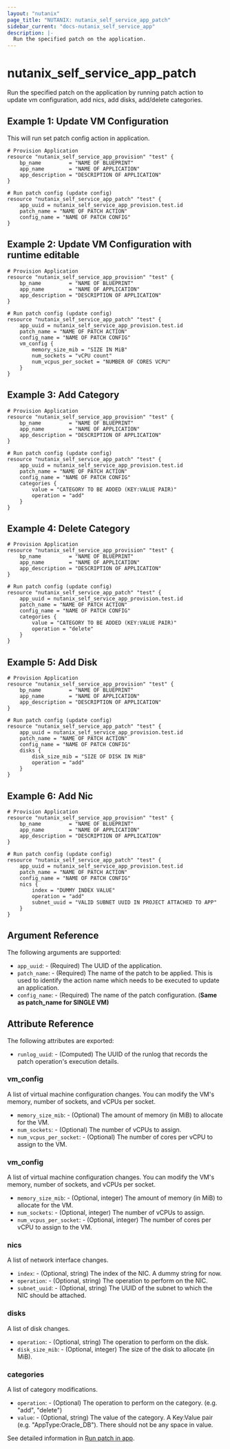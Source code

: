 ```yaml
---
layout: "nutanix"
page_title: "NUTANIX: nutanix_self_service_app_patch"
sidebar_current: "docs-nutanix_self_service_app"
description: |-
  Run the specified patch on the application.
---
```


# nutanix_self_service_app_patch

Run the specified patch on the application by running patch action to update vm configuration, add nics, add disks, add/delete categories.

## Example 1: Update VM Configuration

This will run set patch config action in application.

``` hcl
# Provision Application
resource "nutanix_self_service_app_provision" "test" {
    bp_name         = "NAME OF BLUEPRINT"
    app_name        = "NAME OF APPLICATION"
    app_description = "DESCRIPTION OF APPLICATION"
}

# Run patch config (update config)
resource "nutanix_self_service_app_patch" "test" {
    app_uuid = nutanix_self_service_app_provision.test.id
    patch_name = "NAME OF PATCH ACTION"
    config_name = "NAME OF PATCH CONFIG"
}
```

## Example 2: Update VM Configuration with runtime editable

``` hcl
# Provision Application
resource "nutanix_self_service_app_provision" "test" {
    bp_name         = "NAME OF BLUEPRINT"
    app_name        = "NAME OF APPLICATION"
    app_description = "DESCRIPTION OF APPLICATION"
}

# Run patch config (update config)
resource "nutanix_self_service_app_patch" "test" {
    app_uuid = nutanix_self_service_app_provision.test.id
    patch_name = "NAME OF PATCH ACTION"
    config_name = "NAME OF PATCH CONFIG"
    vm_config {
        memory_size_mib = "SIZE IN MiB"
        num_sockets = "vCPU count"
        num_vcpus_per_socket = "NUMBER OF CORES VCPU"
    }
}
```

## Example 3: Add Category

``` hcl
# Provision Application
resource "nutanix_self_service_app_provision" "test" {
    bp_name         = "NAME OF BLUEPRINT"
    app_name        = "NAME OF APPLICATION"
    app_description = "DESCRIPTION OF APPLICATION"
}

# Run patch config (update config)
resource "nutanix_self_service_app_patch" "test" {
    app_uuid = nutanix_self_service_app_provision.test.id
    patch_name = "NAME OF PATCH ACTION"
    config_name = "NAME OF PATCH CONFIG"
    categories {
        value = "CATEGORY TO BE ADDED (KEY:VALUE PAIR)"
        operation = "add"
    }
}
```

## Example 4: Delete Category

``` hcl
# Provision Application
resource "nutanix_self_service_app_provision" "test" {
    bp_name         = "NAME OF BLUEPRINT"
    app_name        = "NAME OF APPLICATION"
    app_description = "DESCRIPTION OF APPLICATION"
}

# Run patch config (update config)
resource "nutanix_self_service_app_patch" "test" {
    app_uuid = nutanix_self_service_app_provision.test.id
    patch_name = "NAME OF PATCH ACTION"
    config_name = "NAME OF PATCH CONFIG"
    categories {
        value = "CATEGORY TO BE ADDED (KEY:VALUE PAIR)"
        operation = "delete"
    }
}
```

## Example 5: Add Disk

``` hcl
# Provision Application
resource "nutanix_self_service_app_provision" "test" {
    bp_name         = "NAME OF BLUEPRINT"
    app_name        = "NAME OF APPLICATION"
    app_description = "DESCRIPTION OF APPLICATION"
}

# Run patch config (update config)
resource "nutanix_self_service_app_patch" "test" {
    app_uuid = nutanix_self_service_app_provision.test.id
    patch_name = "NAME OF PATCH ACTION"
    config_name = "NAME OF PATCH CONFIG"
    disks {
        disk_size_mib = "SIZE OF DISK IN MiB"
        operation = "add"
    }
}
```

## Example 6: Add Nic

``` hcl
# Provision Application
resource "nutanix_self_service_app_provision" "test" {
    bp_name         = "NAME OF BLUEPRINT"
    app_name        = "NAME OF APPLICATION"
    app_description = "DESCRIPTION OF APPLICATION"
}

# Run patch config (update config)
resource "nutanix_self_service_app_patch" "test" {
    app_uuid = nutanix_self_service_app_provision.test.id
    patch_name = "NAME OF PATCH ACTION"
    config_name = "NAME OF PATCH CONFIG"
    nics {
        index = "DUMMY INDEX VALUE"
        operation = "add"
        subnet_uuid = "VALID SUBNET UUID IN PROJECT ATTACHED TO APP"
    }
}
```



## Argument Reference

The following arguments are supported:

* `app_uuid`: - (Required) The UUID of the application.
* `patch_name`: - (Required) The name of the patch to be applied. This is used to identify the action name which needs to be executed to update an application.
* `config_name`: - (Required) The name of the patch configuration. (<b>Same as patch_name for SINGLE VM)</b>


## Attribute Reference

The following attributes are exported:

* `runlog_uuid`: - (Computed) The UUID of the runlog that records the patch operation's execution details.

### vm_config

A list of virtual machine configuration changes. You can modify the VM's memory, number of sockets, and vCPUs per socket.

* `memory_size_mib`: - (Optional) The amount of memory (in MiB) to allocate for the VM.
* `num_sockets`: - (Optional) The number of vCPUs to assign.
* `num_vcpus_per_socket`: - (Optional) The number of cores per vCPU to assign to the VM.

### vm_config

A list of virtual machine configuration changes. You can modify the VM's memory, number of sockets, and vCPUs per socket.

* `memory_size_mib`: - (Optional, integer) The amount of memory (in MiB) to allocate for the VM.
* `num_sockets`: - (Optional, integer) The number of vCPUs to assign.
* `num_vcpus_per_socket`: - (Optional, integer) The number of cores per vCPU to assign to the VM.

### nics

A list of network interface changes.

* `index`: - (Optional, string) The index of the NIC. A dummy string for now.
* `operation`: - (Optional, string) The operation to perform on the NIC.
* `subnet_uuid`: - (Optional, string) The UUID of the subnet to which the NIC should be attached. 

### disks

A list of disk changes.

* `operation`: - (Optional, string) The operation to perform on the disk.
* `disk_size_mib`: - (Optional, integer) The size of the disk to allocate (in MiB).

### categories

A list of category modifications.

* `operation`: - (Optional) The operation to perform on the category. (e.g. "add", "delete")
* `value`: - (Optional, string) The value of the category. A Key:Value pair (e.g. "AppType:Oracle_DB"). There should not be any space in value.


See detailed information in [Run patch in app](https://www.nutanix.dev/api_reference/apis/self-service.html#tag/Apps/paths/~1apps~1%7Buuid%7D~1patch~1%7Bpatch_uuid%7D~1run/post).